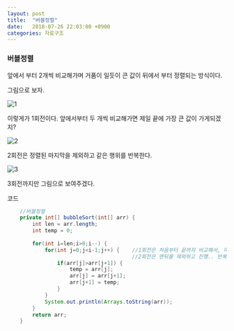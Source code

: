 ```yaml
---
layout: post
title:  "버블정렬"
date:   2018-07-26 22:03:00 +0900
categories: 자료구조
---
```

### 버블정렬

앞에서 부터 2개씩 비교해가며 거품이 일듯이 큰 값이 뒤에서 부터 정렬되는 방식이다.

그림으로 보자.

![1](https://user-images.githubusercontent.com/33653318/43263832-5cfe236e-911f-11e8-9251-27067a757125.PNG)

이렇게가 1회전이다. 앞에서부터 두 개씩 비교해가면 제일 끝에 가장 큰 값이 가게되겠지?

![2](https://user-images.githubusercontent.com/33653318/43263830-5c80565a-911f-11e8-886e-9b5f1340bb56.PNG)

2회전은 정렬된 마지막을 제외하고 같은 행위를 반복한다.

![3](https://user-images.githubusercontent.com/33653318/43263831-5cd1d35e-911f-11e8-8a93-4a14e58ab0f3.PNG)

3회전까지만 그림으로 보여주겠다.  



코드

```java
	//버블정렬
	private int[] bubbleSort(int[] arr) {
		int len = arr.length;
		int temp = 0;
		
		for(int i=len;i>0;i--) {
			for(int j=0;j<i-1;j++) {	//1회전은 처음부터 끝까지 비교해서, 마지막에 가장 큰 값이 가게 된다.
										//2회전은 맨뒤를 제외하고 진행.. 반복
				if(arr[j]>arr[j+1]) {
					temp = arr[j];
					arr[j] = arr[j+1];
					arr[j+1] = temp;
				}
			}
			System.out.println(Arrays.toString(arr));
		}
		return arr;
	}
```


